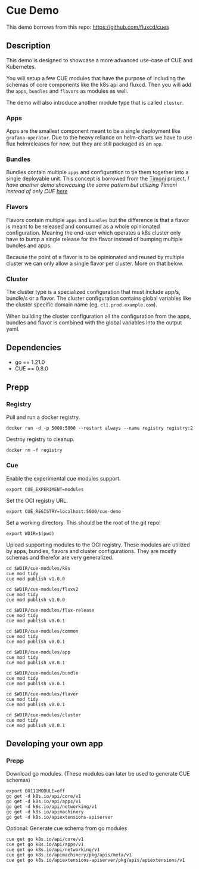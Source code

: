 # Cue Demo

This demo borrows from this repo: <https://github.com/fluxcd/cues>

## Description

This demo is designed to showcase a more advanced use-case of CUE and Kubernetes.

You will setup a few CUE modules that have the purpose of including the schemas of core components like the k8s api and fluxcd. Then you will add the `apps`, `bundles` and `flavors` as modules as well.

The demo will also introduce another module type that is called `cluster`.

### Apps

Apps are the smallest component meant to be a single deployment like `grafana-operator`. Due to the heavy reliance on helm-charts we have to use flux helmreleases for now, but they are still packaged as an `app`.

### Bundles

Bundles contain multiple `apps` and configuration to tie them together into a single deployable unit. This concept is borrowed from the [Timoni](https://timoni.sh/) project.
*I have another demo showcasing the same pattern but utilizing Timoni instead of only CUE [here](https://github.com/emil-jacero/timoni-demo)*

### Flavors

Flavors contain multiple `apps` and `bundles` but the difference is that a flavor is meant to be released and consumed as a whole opinionated configuration. Meaning the end-user which operates a k8s cluster only have to bump a single release for the flavor instead of bumping multiple bundles and apps.

Because the point of a flavor is to be opinionated and reused by multiple cluster we can only allow a single flavor per cluster. More on that below.

### Cluster

The cluster type is a specialized configuration that must include app/s, bundle/s or a flavor. The cluster configuration contains global variables like the cluster specific domain name (eg. `cl1.prod.example.com`).

When building the cluster configuration all the configuration from the apps, bundles and flavor is combined with the global variables into the output yaml.

## Dependencies

- go == 1.21.0
- CUE == 0.8.0

## Prepp

### Registry

Pull and run a docker registry.

```shell
docker run -d -p 5000:5000 --restart always --name registry registry:2
```

Destroy registry to cleanup.

```shell
docker rm -f registry
```

### Cue

Enable the experimental cue modules support.

```shell
export CUE_EXPERIMENT=modules
```

Set the OCI registry URL.

```shell
export CUE_REGISTRY=localhost:5000/cue-demo
```

Set a working directory. This should be the root of the git repo!

```shell
export WDIR=$(pwd)
```

Upload supporting modules to the OCI registry. These modules are utilized by apps, bundles, flavors and cluster configurations.
They are mostly schemas and therefor are very generalized.

```shell
cd $WDIR/cue-modules/k8s
cue mod tidy
cue mod publish v1.0.0

cd $WDIR/cue-modules/fluxv2
cue mod tidy
cue mod publish v1.0.0

cd $WDIR/cue-modules/flux-release
cue mod tidy
cue mod publish v0.0.1

cd $WDIR/cue-modules/common
cue mod tidy
cue mod publish v0.0.1

cd $WDIR/cue-modules/app
cue mod tidy
cue mod publish v0.0.1

cd $WDIR/cue-modules/bundle
cue mod tidy
cue mod publish v0.0.1

cd $WDIR/cue-modules/flavor
cue mod tidy
cue mod publish v0.0.1

cd $WDIR/cue-modules/cluster
cue mod tidy
cue mod publish v0.0.1
```

## Developing your own app

### Prepp

Download go modules.
(These modules can later be used to generate CUE schemas)

```shell
export GO111MODULE=off
go get -d k8s.io/api/core/v1
go get -d k8s.io/api/apps/v1
go get -d k8s.io/api/networking/v1
go get -d k8s.io/apimachinery
go get -d k8s.io/apiextensions-apiserver
```

Optional: Generate cue schema from go modules

```shell
cue get go k8s.io/api/core/v1
cue get go k8s.io/api/apps/v1
cue get go k8s.io/api/networking/v1
cue get go k8s.io/apimachinery/pkg/apis/meta/v1
cue get go k8s.io/apiextensions-apiserver/pkg/apis/apiextensions/v1
```
